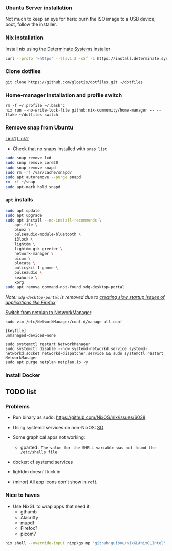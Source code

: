 ### Ubuntu Server installation

Not much to keep an eye for here: burn the ISO image to a USB device, boot, follow the installer.

### Nix installation

Install nix using the [Determinate Systems installer](https://github.com/DeterminateSystems/nix-installer)
```bash
curl --proto '=https' --tlsv1.2 -sSf -L https://install.determinate.systems/nix | sh -s -- install
```

### Clone dotfiles
```
git clone https://github.com/glostis/dotfiles.git ~/dotfiles
```

### Home-manager installation and profile switch
```
rm -f ~/.profile ~/.bashrc
nix run --no-write-lock-file github:nix-community/home-manager -- --flake ~/dotfiles switch
```

### Remove snap from Ubuntu
[Link1](https://www.kevin-custer.com/blog/disabling-snaps-in-ubuntu-20-10-and-20-04-lts/)
[Link2](https://askubuntu.com/questions/1035915/how-to-remove-snap-from-ubuntu/1114686#1114686)
- Check that no snaps installed with `snap list`
```bash
sudo snap remove lxd
sudo snap remove core20
sudo snap remove snapd
sudo rm -rf /var/cache/snapd/
sudo apt autoremove --purge snapd
rm -rf ~/snap
sudo apt-mark hold snapd
```

### `apt` installs
```bash
sudo apt update
sudo apt upgrade
sudo apt install --no-install-recommends \
    apt-file \
    bluez \
    pulseaudio-module-bluetooth \
    i3lock \
    lightdm \
    lightdm-gtk-greeter \
    network-manager \
    picom \
    plocate \
    policykit-1-gnome \
    pulseaudio \
    seahorse \
    xorg
sudo apt remove command-not-found xdg-desktop-portal
```
*Note: `xdg-desktop-portal` is removed due to [creating slow startup issues of applications like Firefox](https://github.com/flatpak/xdg-desktop-portal/issues/1032)*

[Switch from netplan to NetworkManager](https://askubuntu.com/a/1463401):
```
sudo vim /etc/NetworkManager/conf.d/manage-all.conf
```
```
[keyfile]
unmanaged-devices=none
```
```
sudo systemctl restart NetworkManager
sudo systemctl disable --now systemd-networkd.service systemd-networkd.socket networkd-dispatcher.service && sudo systemctl restart NetworkManager
sudo apt purge netplan netplan.io -y
```

### Install Docker

## TODO list

### Problems

- Run binary as sudo: https://github.com/NixOS/nix/issues/6038

- Using systemd services on non-NixOS: [SO](https://unix.stackexchange.com/questions/349199/how-does-nix-manage-systemd-modules-on-a-non-nixos)

- Some graphical apps not working:

    - gparted : `The value for the SHELL variable was not found the /etc/shells file`

- docker: cf systemd services

- lightdm doesn't kick in

- (minor) All app icons don't show in `rofi`

### Nice to haves

- Use NixGL to wrap apps that need it:
    - gthumb
    - Alacritty
    - mupdf
    - Firefox?
    - picom?
```bash
nix shell --override-input nixpkgs np 'github:guibou/nixGL#nixGLIntel'
```
